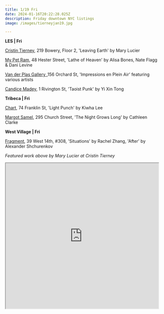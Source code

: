 ```yaml
---
title: 1/19 Fri
date: 2024-01-16T20:22:28.025Z
description: Friday downtown NYC listings
image: /images/tierneyjan19.jpg

---
```

**L﻿ES | Fri**

[Cristin Tierney](https://www.cristintierney.com/exhibitions/91-mary-lucier-leaving-earth/cover/), 219 Bowery, Floor 2, 'Leaving Earth' by Mary Lucier

[My Pet Ram](https://www.mypetram.com/), 48 Hester Street, 'Lathe of Heaven' by Alisa Bones, Nate Flagg & Dani Levine

[Van der Plas Gallery ](https://www.vanderplasgallery.com/),156 Orchard St, 'Impressions en Plein Air' featuring various artists

[Candice Madey](https://www.candicemadey.com/gallery/all/yi-xin-tong-2024), 1 Rivington St, 'Taoist Punk' by Yi Xin Tong

**T﻿ribeca | Fri**

[Chart](https://chart-gallery.com/exhibitions/53-kiwha-lee-light-punch/), 74 Franklin St, 'Light Punch' by Kiwha Lee

[Margot Samel](https://www.margotsamel.com/exhibition/the-night-grows-long/), 295 Church Street, 'The Night Grows Long' by Cathleen Clarke

**West Village | Fri**

[Fragment](https://fragment.gallery/), 39 West 14th, #308, 'Situations' by Rachel Zhang, 'After' by Alexander Shchurenkov

*F﻿eatured work above by Mary Lucier at Cristin Tierney*

<iframe src="https://www.google.com/maps/d/u/1/embed?mid=1eEslKRYRjO2paOBNmcMEQRiSmGtuC5Q&ehbc=2E312F" width="100%" height="480"></iframe>